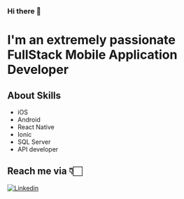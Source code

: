 ### Hi there 👋

# I'm an extremely passionate FullStack Mobile Application Developer

## About Skills 
* iOS 
* Android 
* React Native 
* Ionic 
* SQL Server 
* API developer

## Reach me via 👇🏻

[![Linkedin](https://raw.githubusercontent.com/tejasgawali4/SearchX/master/linkedIn.png)](https://www.linkedin.com/in/tejas-gawali-3b7aa2bb/)

